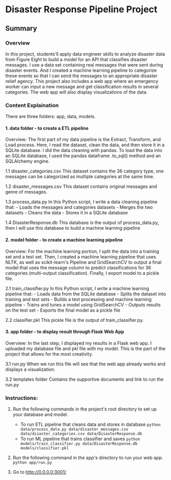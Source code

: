 # Disaster Response Pipeline Project

## Summary

### Overview
In this project, students'll apply data engineer skills to analyze disaster data from Figure Eight to build a model for an API that classifies disaster messages.
I use a data set containing real messages that were sent during disaster events. And I created a machine learning pipeline to categorize these events so that I can send the messages to an appropriate disaster relief agency. This project also includes a web app where an emergency worker can input a new message and get classification results in several categories. The web app will also display visualizations of the data. 

### Content Explaination
There are three folders: app, data, models. 

#### 1. data folder - to create a ETL pipeline
Overview:  The first part of my data pipeline is the Extract, Transform, and Load process. Here, I read the dataset, clean the data, and then store it in a SQLite database. I did the data cleaning with pandas. To load the data into an SQLite database, I used the pandas dataframe .to_sql() method and an SQLAlchemy engine.

1.1 disaster_categories.csv
This dataset contains the 36 category type, one messages can be categorized as multiple categories at the same time. 

1.2 disaster_messages.csv
This dataset contains original messages and genre of messages. 

1.3 process_data.py
In this Python script, I write a data cleaning pipeline that:
	- Loads the messages and categories datasets
	- Merges the two datasets
	- Cleans the data
	- Stores it in a SQLite database

1.4 DisasterResponse.db
This database is the output of process_data.py, then I will use this database to build a machine learning pipeline

#### 2. model folder - to create a machine learning pipeline

Overview:  For the machine learning portion, I split the data into a training set and a test set. Then, I created a machine learning pipeline that uses NLTK, as well as scikit-learn's Pipeline and GridSearchCV to output a final model that uses the message column to predict classifications for 36 categories (multi-output classification). Finally, I export model to a pickle file. 

2.1 train_classifier.py
In this Python script, I write a machine learning pipeline that:
	- Loads data from the SQLite database
	- Splits the dataset into training and test sets
	- Builds a text processing and machine learning pipeline
	- Trains and tunes a model using GridSearchCV
	- Outputs results on the test set
	- Exports the final model as a pickle file

2.2 classifier.pkl
This pickle file is the output of train_classifier.py. 

#### 3. app folder - to display result through Flask Web App

Overview: In the last step, I displayed my results in a Flask web app. I uploaded my database file and pkl file with my model. This is the part of the project that allows for the most creativity. 

3.1 run.py
When we run this file will see that the web app already works and displays a visualization. 

3.2 templates folder
Contains the supportive documents and link to run the run.py


### Instructions:
1. Run the following commands in the project's root directory to set up your database and model.

    - To run ETL pipeline that cleans data and stores in database
        `python data/process_data.py data/disaster_messages.csv data/disaster_categories.csv data/DisasterResponse.db`
    - To run ML pipeline that trains classifier and saves
        `python models/train_classifier.py data/DisasterResponse.db models/classifier.pkl`


2. Run the following command in the app's directory to run your web app.
   `python app/run.py`

3. Go to http://0.0.0.0:3001/

